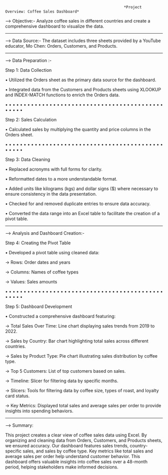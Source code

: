                                                          *Project Overview: Coffee Sales Dashboard*


--> Objective:- Analyze coffee sales in different countries and create a comprehensive dashboard to visualize the data.

___________________________________________________________________________________________________________________________________

--> Data Source:- The dataset includes three sheets provided by a YouTube educator, Mo Chen: Orders, Customers, and Products.

___________________________________________________________________________________________________________________________________


--> Data Preparation :-

Step 1: Data Collection

• Utilized the Orders sheet as the primary data source for the dashboard.

• Integrated data from the Customers and Products sheets using XLOOKUP and INDEX-MATCH functions to enrich the Orders data.


• • • • • • • • • • • • • • • • • • • • • • • • • • • • • • • • • • • • • • • • • • • • • • • •

Step 2: Sales Calculation

• Calculated sales by multiplying the quantity and price columns in the Orders sheet.


• • • • • • • • • • • • • • • • • • • • • • • • • • • • • • • • • • • • • • • • • • • • • • • •

Step 3: Data Cleaning

• Replaced acronyms with full forms for clarity.

• Reformatted dates to a more understandable format.

• Added units like kilograms (kgs) and dollar signs ($) where necessary to ensure consistency in the data presentation.

• Checked for and removed duplicate entries to ensure data accuracy.

• Converted the data range into an Excel table to facilitate the creation of a pivot table.

___________________________________________________________________________________________________________________________________


--> Analysis and Dashboard Creation:-

Step 4: Creating the Pivot Table

• Developed a pivot table using cleaned data:

→ Rows: Order dates and years

→ Columns: Names of coffee types

→ Values: Sales amounts

• • • • • • • • • • • • • • • • • • • • • • • • • • • • • • • • • • • • • • • • • • • • • • • •

Step 5: Dashboard Development

• Constructed a comprehensive dashboard featuring:

→ Total Sales Over Time: Line chart displaying sales trends from 2019 to 2022.

→ Sales by Country: Bar chart highlighting total sales across different countries.

→ Sales by Product Type: Pie chart illustrating sales distribution by coffee type.

→ Top 5 Customers: List of top customers based on sales.

→ Timeline: Slicer for filtering data by specific months.

→ Slicers: Tools for filtering data by coffee size, types of roast, and loyalty card status.

→ Key Metrics: Displayed total sales and average sales per order to provide insights into spending behaviors.

___________________________________________________________________________________________________________________________________


--> Summary:

This project creates a clear view of coffee sales data using Excel. By organizing and cleaning data from Orders, Customers, and Products sheets, we ensured accuracy. Our dashboard features sales trends, country-specific sales, and sales by coffee type. Key metrics like total sales and average sales per order help understand customer behavior. This dashboard offers valuable insights into coffee sales over a 48-month period, helping stakeholders make informed decisions.




